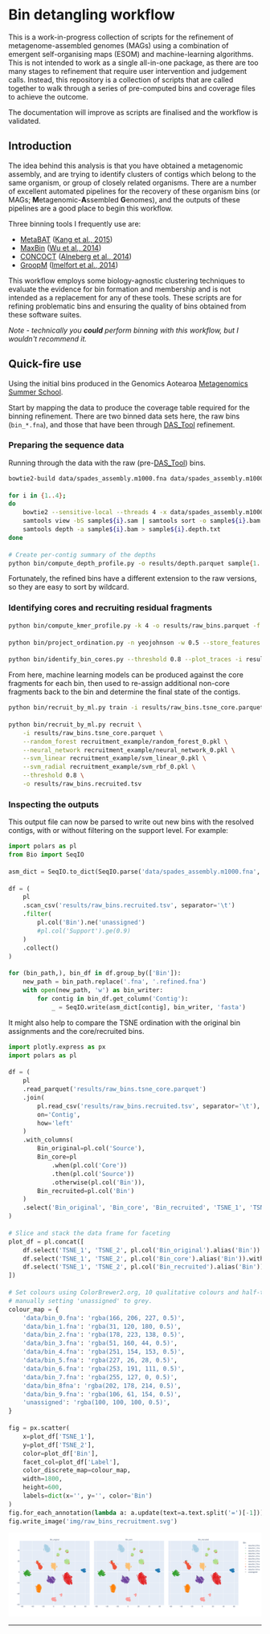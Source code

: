 # Bin detangling workflow

This is a work-in-progress collection of scripts for the refinement of metagenome-assembled genomes (MAGs) using a combination of emergent self-organising maps (ESOM) and machine-learning algorithms. This is not intended to work as a single all-in-one package, as there are too many stages to refinement that require user intervention and judgement calls. Instead, this repository is a collection of scripts that are called together to walk through a series of pre-computed bins and coverage files to achieve the outcome.

The documentation will improve as scripts are finalised and the workflow is validated.

## Introduction

The idea behind this analysis is that you have obtained a metagenomic assembly, and are trying to identify clusters of contigs which belong to the same organism, or group of closely related organisms. There are a number of excellent automated pipelines for the recovery of these organism bins (or MAGs; **M**etagenomic-**A**ssembled **G**enomes), and the outputs of these pipelines are a good place to begin this workflow.

Three binning tools I frequently use are:

* [MetaBAT](https://bitbucket.org/berkeleylab/metabat) ([Kang et al., 2015](https://peerj.com/articles/1165/))
* [MaxBin](https://sourceforge.net/projects/maxbin/) ([Wu et al., 2014](https://microbiomejournal.biomedcentral.com/articles/10.1186/2049-2618-2-26))
* [CONCOCT](https://github.com/BinPro/CONCOCT) ([Alneberg et al., 2014](https://www.ncbi.nlm.nih.gov/pubmed/25218180))
* [GroopM](https://github.com/Ecogenomics/GroopM) ([Imelfort et al., 2014](https://www.ncbi.nlm.nih.gov/pmc/articles/PMC4183954/))

This workflow employs some biology-agnostic clustering techniques to evaluate the evidence for bin formation and membership and is not intended as a replacement for any of these tools. These scripts are for refining problematic bins and ensuring the quality of bins obtained from these software suites.

*Note - technically you **could** perform binning with this workflow, but I wouldn't recommend it.*

## Quick-fire use

Using the initial bins produced in the Genomics Aotearoa [Metagenomics Summer School](https://genomicsaotearoa.github.io/metagenomics_summer_school/).

Start by mapping the data to produce the coverage table required for the binning refinement. There are two binned data sets here, the raw bins (`bin_*.fna`), and those that have been through [DAS_Tool](https://github.com/cmks/DAS_Tool) refinement.

### Preparing the sequence data

Running through the data with the raw (pre-[DAS_Tool](https://github.com/cmks/DAS_Tool)) bins.

```bash
bowtie2-build data/spades_assembly.m1000.fna data/spades_assembly.m1000

for i in {1..4};
do
    bowtie2 --sensitive-local --threads 4 -x data/spades_assembly.m1000 -1 data/sample${i}_R1.fastq.gz -2 data/sample${i}_R2.fastq.gz > sample${i}.sam
    samtools view -bS sample${i}.sam | samtools sort -o sample${i}.bam
    samtools depth -a sample${i}.bam > sample${i}.depth.txt
done

# Create per-contig summary of the depths
python bin/compute_depth_profile.py -o results/depth.parquet sample{1..4}.depth.txt
```

Fortunately, the refined bins have a different extension to the raw versions, so they are easy to sort by wildcard.

### Identifying cores and recruiting residual fragments

```bash
python bin/compute_kmer_profile.py -k 4 -o results/raw_bins.parquet -f results/raw_bins.fna -t 4 data/bin_*.fna

python bin/project_ordination.py -n yeojohnson -w 0.5 --store_features results/raw_bins.matrix.tsv -k results/raw_bins.parquet -c results/depth.parquet -o results/raw_bins.tsne.parquet

python bin/identify_bin_cores.py --threshold 0.8 --plot_traces -i results/raw_bins.tsne.parquet -o results/raw_bins.tsne_core.parquet
```

From here, machine learning models can be produced against the core fragments for each bin, then used to re-assign additional non-core fragments back to the bin and determine the final state of the contigs.

```bash
python bin/recruit_by_ml.py train -i results/raw_bins.tsne_core.parquet -o recruitment_example/ --neural_network --random_forest --svm_linear --svm_radial

python bin/recruit_by_ml.py recruit \
    -i results/raw_bins.tsne_core.parquet \
    --random_forest recruitment_example/random_forest_0.pkl \
    --neural_network recruitment_example/neural_network_0.pkl \
    --svm_linear recruitment_example/svm_linear_0.pkl \
    --svm_radial recruitment_example/svm_rbf_0.pkl \
    --threshold 0.8 \
    -o results/raw_bins.recruited.tsv
```

### Inspecting the outputs

This output file can now be parsed to write out new bins with the resolved contigs, with or without filtering on the support level. For example:

```python
import polars as pl
from Bio import SeqIO

asm_dict = SeqIO.to_dict(SeqIO.parse('data/spades_assembly.m1000.fna', 'fasta'))

df = (
    pl
    .scan_csv('results/raw_bins.recruited.tsv', separator='\t')
    .filter(
        pl.col('Bin').ne('unassigned')
        #pl.col('Support').ge(0.9)
    )
    .collect()
)

for (bin_path,), bin_df in df.group_by(['Bin']):
    new_path = bin_path.replace('.fna', '.refined.fna')
    with open(new_path, 'w') as bin_writer:
        for contig in bin_df.get_column('Contig'):
            _ = SeqIO.write(asm_dict[contig], bin_writer, 'fasta')
```

It might also help to compare the TSNE ordination with the original bin assignments and the core/recruited bins.

```python
import plotly.express as px
import polars as pl

df = (
    pl
    .read_parquet('results/raw_bins.tsne_core.parquet')
    .join(
        pl.read_csv('results/raw_bins.recruited.tsv', separator='\t'),
        on='Contig',
        how='left'
    )
    .with_columns(
        Bin_original=pl.col('Source'),
        Bin_core=pl
            .when(pl.col('Core'))
            .then(pl.col('Source'))
            .otherwise(pl.col('Bin')),
        Bin_recruited=pl.col('Bin')
    )
    .select('Bin_original', 'Bin_core', 'Bin_recruited', 'TSNE_1', 'TSNE_2')
)

# Slice and stack the data frame for faceting
plot_df = pl.concat([
    df.select('TSNE_1', 'TSNE_2', pl.col('Bin_original').alias('Bin')).with_columns(Label=pl.lit('Bin_original')),
    df.select('TSNE_1', 'TSNE_2', pl.col('Bin_core').alias('Bin')).with_columns(Label=pl.lit('Bin_core')),
    df.select('TSNE_1', 'TSNE_2', pl.col('Bin_recruited').alias('Bin')).with_columns(Label=pl.lit('Bin_recruited')),
])

# Set colours using ColorBrewer2.org, 10 qualitative colours and half-transparency,
# manually setting 'unassigned' to grey.
colour_map = {
    'data/bin_0.fna': 'rgba(166, 206, 227, 0.5)',
    'data/bin_1.fna': 'rgba(31, 120, 180, 0.5)',
    'data/bin_2.fna': 'rgba(178, 223, 138, 0.5)',
    'data/bin_3.fna': 'rgba(51, 160, 44, 0.5)',
    'data/bin_4.fna': 'rgba(251, 154, 153, 0.5)',
    'data/bin_5.fna': 'rgba(227, 26, 28, 0.5)',
    'data/bin_6.fna': 'rgba(253, 191, 111, 0.5)',
    'data/bin_7.fna': 'rgba(255, 127, 0, 0.5)',
    'data/bin_8fna': 'rgba(202, 178, 214, 0.5)',
    'data/bin_9.fna': 'rgba(106, 61, 154, 0.5)',
    'unassigned': 'rgba(100, 100, 100, 0.5)',
}

fig = px.scatter(
    x=plot_df['TSNE_1'],
    y=plot_df['TSNE_2'],
    color=plot_df['Bin'],
    facet_col=plot_df['Label'],
    color_discrete_map=colour_map,
    width=1800,
    height=600,
    labels=dict(x='', y='', color='Bin')
)
fig.for_each_annotation(lambda a: a.update(text=a.text.split('=')[-1]))
fig.write_image('img/raw_bins_recruitment.svg')

```

![Raw bins, core bins, and bins following trained recruitment](img/raw_bins_recruitment.svg)

---
